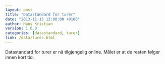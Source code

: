 ```yaml
---
layout: post
title: "Datastandard for turer"
date: "2013-11-13 12:00:00 +0100"
author: Hans Kristian
version: 1.0.0
categories: [datastandard, turer]
link: /data/turer.html
---
```


Datastandard for turer er nå tilgjengelig online. Målet er at de resten følger innen kort tid.

